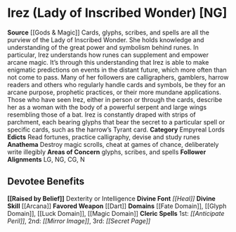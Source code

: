 ﻿---
ability:
- Dexterity
- Intelligence
ability_boost:
- Dexterity
- Intelligence
alignment: NG
deity:
- '[[DATABASE/deity/Irez|Irez]]'
deity_category: Empyreal Lords
divine_font: Heal
domain:
- '[[DATABASE/domain/Fate Domain|Fate]]'
- '[[DATABASE/domain/Glyph Domain|Glyph]]'
- '[[DATABASE/domain/Luck Domain|Luck]]'
- '[[DATABASE/domain/Magic Domain|Magic]]'
favored_weapon: '[[DATABASE/weapon/Dart|Dart]]'
follower_alignment:
- LG
- NG
- N
- CG
id: '121'
name: Irez
rarity: Common
skill:
- '[[DATABASE/skill/Arcana|Arcana]]'
source: '[[DATABASE/source/Gods & Magic|Gods & Magic]]'
trait: null
type: Deity

---
# Irez (Lady of Inscribed Wonder) [NG]

**Source** [[Gods & Magic]] 
Cards, glyphs, scribes, and spells are all the purview of the Lady of Inscribed Wonder. She holds knowledge and understanding of the great power and symbolism behind runes. In particular, Irez understands how runes can supplement and empower arcane magic. It’s through this understanding that Irez is able to make enigmatic predictions on events in the distant future, which more often than not come to pass. Many of her followers are calligraphers, gamblers, harrow readers and others who regularly handle cards and symbols, be they for an arcane purpose, prophetic practices, or their more mundane applications.
 Those who have seen Irez, either in person or through the cards, describe her as a woman with the body of a powerful serpent and large wings resembling those of a bat. Irez is constantly draped with strips of parchment, each bearing glyphs that bear the secret to a particular spell or specific cards, such as the harrow’s Tyrant card.
**Category** Empyreal Lords
**Edicts** Read fortunes, practice calligraphy, devise and study runes
**Anathema** Destroy magic scrolls, cheat at games of chance, deliberately write illegibly
**Areas of Concern** glyphs, scribes, and spells
**Follower Alignments** LG, NG, CG, N

## Devotee Benefits

**[[Raised by Belief]]** Dexterity or Intelligence
**Divine Font** _[[Heal]]_
**Divine Skill** [[Arcana]]
**Favored Weapon** [[Dart]]
**Domains** [[Fate Domain]], [[Glyph Domain]], [[Luck Domain]], [[Magic Domain]]
**Cleric Spells** 1st: _[[Anticipate Peril]]_, 2nd: _[[Mirror Image]]_, 3rd: _[[Secret Page]]_